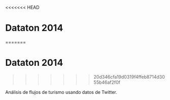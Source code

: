 <<<<<<< HEAD
# Dataton 2014 #
=======
# Dataton 2014
>>>>>>> 20d346cfa19d0319f4ffeb8714d3055b46af2f0f

Análisis de flujos de turismo usando datos de Twitter.
